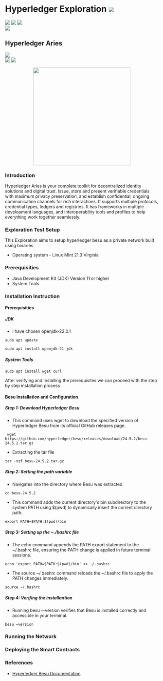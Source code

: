 # Hyperledger Exploration  ![](https://img.shields.io/badge/-Live-darkgreen)
![](https://img.shields.io/badge/Domain-Blockchain-blue) ![](https://img.shields.io/badge/Blockchain-Hyperledger-brown) ![](https://img.shields.io/badge/Hyperledger-Besu-gold) <br/> ![](https://img.shields.io/badge/Reviewed-Ramaguru_Radhakrishnan-bronze) <br/> 

## Hyperledger Aries
![](https://img.shields.io/badge/Exploration_By-B_Vijay_Nishanth-gold)  <br/>
![](https://img.shields.io/badge/Start-May-silver) ![](https://img.shields.io/badge/End-June-silver) 

 <p align="center"><img src="../../logos/Hyperledger_Aries.jpg" width=320> </p>

### Introduction
Hyperledger Aries is your complete toolkit for decentralized identity solutions and digital trust. Issue, store and present verifiable credentials with maximum privacy preservation, and establish confidential, ongoing communication channels for rich interactions. It supports multiple protocols, credential types, ledgers and registries. It has frameworks in multiple development languages, and interoperability tools and profiles to help everything work together seamlessly.

### Exploration Test Setup
This Exploration aims to setup hyperledger besu as a private network built using binaries.
- Operating system - Linux Mint 21.3 Virginia

  
### Prerequisities
- Java Development Kit (JDK) Version 11 or higher
- System Tools

### Installation Instruction
#### Prerequisities
##### JDK
- I have chosen openjdk-22.0.1
```
sudo apt update 

sudo apt install openjdk-21-jdk 
```

##### System Tools #####
```
sudo apt install wget curl
```

After verifying and installing the prerequisites we can proceed with the step by step installation process

#### Besu Installation and Configuration
##### Step 1: Download Hyperledger Besu
- This command uses wget to download the specified version of Hyperledger Besu from its official GitHub releases page. 
```
 wget https://github.com/hyperledger/besu/releases/download/24.5.2/besu-24.5.2.tar.gz
 ```
- Extracting the tar file
 ```
 tar -xzf besu-24.5.2.tar.gz  
 ``` 
##### Step 2: Setting the path variable
- Navigates into the directory where Besu was extracted.
 ```
cd besu-24.5.2  
 ```
- This command adds the current directory's bin subdirectory to the system PATH using $(pwd) to dynamically insert the current directory path.
 ```
export PATH=$PATH:$(pwd)/bin
 ```
##### Step 3: Setting up the ~./bashrc file
- The echo command appends the PATH export statement to the ~/.bashrc file, ensuring the PATH change is applied in future terminal sessions.
 ```
echo 'export PATH=$PATH:$(pwd)/bin' >> ~/.bashrc  
 ```
- The source ~/.bashrc command reloads the ~/.bashrc file to apply the PATH changes immediately.
 ```
source ~/.bashrc  
 ```
##### Step 4: Verifing the installantion
- Running besu --version verifies that Besu is installed correctly and accessible in your terminal. 
 ```
besu –version 
 ```

### Running the Network

### Deploying the Smart Contracts

### References
 - [Hyperledger Besu Documentation](https://besu.hyperledger.org/)
